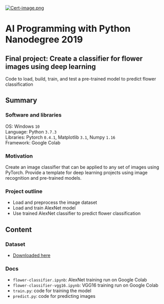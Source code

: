 [![Cert-image.png](https://i.postimg.cc/HL74T2dk/Cert-image.png)](https://postimg.cc/67tG0C8k) 
<br>
# AI Programming with Python Nanodegree 2019
## Final project: Create a classifier for flower images using deep learning 
Code to load, build, train, and test a pre-trained model to predict flower classification

## Summary
### Software and libraries
OS: Windows `10` <br>
Language: Python `3.7.3` <br>
Libraries: Pytorch `0.4.1`, Matplotlib `3.1`, Numpy `1.16` <br>
Framework: Google Colab <br>

### Motivation
Create an image classifier that can be applied to any set of images using PyTorch.  Provide a template for deep learning projects using image recognition and pre-trained models.  

### Project outline
- Load and preprocess the image dataset
- Load and train AlexNet model
- Use trained AlexNet classifier to predict flower classification 

## Content
### Dataset
- [Downloaded here](http://www.robots.ox.ac.uk/~vgg/data/flowers/102/index.html)

### Docs
- `flower-classifier.ipynb`: AlexNet training run on Google Colab
- `flower-classifier-vgg16.ipynb`: VGG16 training run on Google Colab
- `train.py`: code for training the model
- `predict.py`: code for predicting images 

